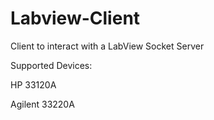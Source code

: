 Labview-Client
==============

Client to interact with a LabView Socket Server 

Supported Devices:

HP 33120A

Agilent 33220A
